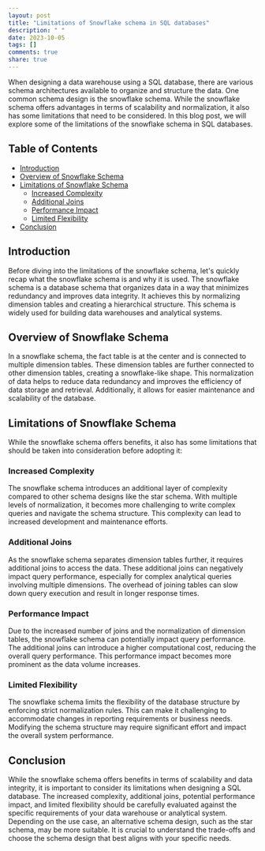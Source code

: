 ```yaml
---
layout: post
title: "Limitations of Snowflake schema in SQL databases"
description: " "
date: 2023-10-05
tags: []
comments: true
share: true
---
```


When designing a data warehouse using a SQL database, there are various schema architectures available to organize and structure the data. One common schema design is the snowflake schema. While the snowflake schema offers advantages in terms of scalability and normalization, it also has some limitations that need to be considered. In this blog post, we will explore some of the limitations of the snowflake schema in SQL databases.

## Table of Contents
- [Introduction](#introduction)
- [Overview of Snowflake Schema](#overview-of-snowflake-schema)
- [Limitations of Snowflake Schema](#limitations-of-snowflake-schema)
    - [Increased Complexity](#increased-complexity)
    - [Additional Joins](#additional-joins)
    - [Performance Impact](#performance-impact)
    - [Limited Flexibility](#limited-flexibility)
- [Conclusion](#conclusion)

## Introduction
Before diving into the limitations of the snowflake schema, let's quickly recap what the snowflake schema is and why it is used. The snowflake schema is a database schema that organizes data in a way that minimizes redundancy and improves data integrity. It achieves this by normalizing dimension tables and creating a hierarchical structure. This schema is widely used for building data warehouses and analytical systems.

## Overview of Snowflake Schema
In a snowflake schema, the fact table is at the center and is connected to multiple dimension tables. These dimension tables are further connected to other dimension tables, creating a snowflake-like shape. This normalization of data helps to reduce data redundancy and improves the efficiency of data storage and retrieval. Additionally, it allows for easier maintenance and scalability of the database.

## Limitations of Snowflake Schema
While the snowflake schema offers benefits, it also has some limitations that should be taken into consideration before adopting it:

### Increased Complexity
The snowflake schema introduces an additional layer of complexity compared to other schema designs like the star schema. With multiple levels of normalization, it becomes more challenging to write complex queries and navigate the schema structure. This complexity can lead to increased development and maintenance efforts.

### Additional Joins
As the snowflake schema separates dimension tables further, it requires additional joins to access the data. These additional joins can negatively impact query performance, especially for complex analytical queries involving multiple dimensions. The overhead of joining tables can slow down query execution and result in longer response times.

### Performance Impact
Due to the increased number of joins and the normalization of dimension tables, the snowflake schema can potentially impact query performance. The additional joins can introduce a higher computational cost, reducing the overall query performance. This performance impact becomes more prominent as the data volume increases.

### Limited Flexibility
The snowflake schema limits the flexibility of the database structure by enforcing strict normalization rules. This can make it challenging to accommodate changes in reporting requirements or business needs. Modifying the schema structure may require significant effort and impact the overall system performance.

## Conclusion
While the snowflake schema offers benefits in terms of scalability and data integrity, it is important to consider its limitations when designing a SQL database. The increased complexity, additional joins, potential performance impact, and limited flexibility should be carefully evaluated against the specific requirements of your data warehouse or analytical system. Depending on the use case, an alternative schema design, such as the star schema, may be more suitable. It is crucial to understand the trade-offs and choose the schema design that best aligns with your specific needs.